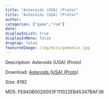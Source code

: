 ```yaml
---
title: "Asteroids (USA) (Proto)"
title: "Asteroids (USA) (Proto)"
author: 
categories: ["game","rom"]
date: 
displayInList: true
displayInMenu: false
dropCap: false
featuredImage: /img/miss/gamemiss.jpg
---
```


Description: Asteroids (USA) (Proto)

Download: <a href="https://kknackGearCT.ctfile.com/fs/2629127-327667648" target = "_blank" rel = "nofollow" > Asteroids (USA) (Proto)</a>

Size: 8192

MD5: FE840B0020003F111022EB45347BAF38

